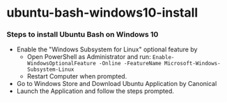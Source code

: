 # ubuntu-bash-windows10-install


 ### Steps to install Ubuntu Bash on Windows 10 
 - Enable the "Windows Subsystem for Linux" optional feature by 
    - Open PowerShell as Administrator and run: ``` Enable-WindowsOptionalFeature -Online -FeatureName Microsoft-Windows-Subsystem-Linux ```
    - Restart Computer when prompted. 
 - Go to Windows Store and Download Ubuntu Application by Canonical
 - Launch the Application and follow the steps prompted.
